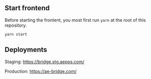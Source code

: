 ## Start frontend

Before starting the frontent, you most first run `yarn` at the root of this repository.

```sh
yarn start
```

## Deployments

Staging: https://bridge.stg.aepps.com/

Production: https://ae-bridge.com/
